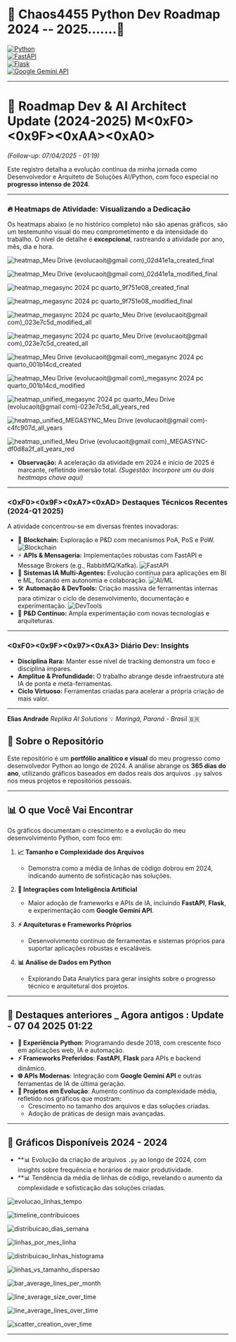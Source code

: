 # 🐍 Chaos4455 Python Dev Roadmap 2024  -- 2025.......🐍  
[![Python](https://img.shields.io/badge/Made%20With-Python-3776AB?style=for-the-badge&logo=python&logoColor=white)](https://www.python.org/)  
[![FastAPI](https://img.shields.io/badge/FastAPI-0.95.0-green?style=for-the-badge&logo=fastapi&logoColor=white)](https://fastapi.tiangolo.com/)  
[![Flask](https://img.shields.io/badge/Flask-2.2.3-white?style=for-the-badge&logo=flask&logoColor=black)](https://flask.palletsprojects.com/)  
[![Google Gemini API](https://img.shields.io/badge/Google%20Gemini%20API-BETA-orange?style=for-the-badge&logo=google)](https://google.com/)

---

# 🚀 Roadmap Dev & AI Architect Update (2024-2025)  M<0xF0><0x9F><0xAA><0xA0>

*(Follow-up: 07/04/2025 - 01:19)*

Este registro detalha a evolução contínua da minha jornada como Desenvolvedor e Arquiteto de Soluções AI/Python, com foco especial no **progresso intenso de 2024**.

---

### 🔥 Heatmaps de Atividade: Visualizando a Dedicação

Os heatmaps abaixo (e no histórico completo) não são apenas gráficos, são um testemunho visual do meu comprometimento e da intensidade do trabalho. O nível de detalhe é **excepcional**, rastreando a atividade por ano, mês, dia e hora.


![heatmap_Meu Drive (evolucaoit@gmail com)_02d41e1a_created_final](https://github.com/user-attachments/assets/042e24a7-4f91-4427-917e-560b2513d552)

![heatmap_Meu Drive (evolucaoit@gmail com)_02d41e1a_modified_final](https://github.com/user-attachments/assets/4883f6f7-f74c-4b78-846b-7cd266d025d7)


![heatmap_megasync 2024 pc quarto_9f751e08_created_final](https://github.com/user-attachments/assets/cd6e32fd-c30e-4d97-acdf-8c3d245069ca)

![heatmap_megasync 2024 pc quarto_9f751e08_modified_final](https://github.com/user-attachments/assets/e2eeb19b-54ff-4b21-9319-ee68149a1b29)


![heatmap_megasync 2024 pc quarto_Meu Drive (evolucaoit@gmail com)_023e7c5d_modified_all](https://github.com/user-attachments/assets/3560f9d5-38b9-4307-9921-9352e97d01be)


![heatmap_megasync 2024 pc quarto_Meu Drive (evolucaoit@gmail com)_023e7c5d_created_all](https://github.com/user-attachments/assets/b7b3b72c-dfd9-4f93-b087-aa96314c6db4)


![heatmap_Meu Drive (evolucaoit@gmail com)_megasync 2024 pc quarto_001b14cd_created](https://github.com/user-attachments/assets/f9bdff41-7d5d-4f1e-938a-69c067f61c4b)

![heatmap_Meu Drive (evolucaoit@gmail com)_megasync 2024 pc quarto_001b14cd_modified](https://github.com/user-attachments/assets/9a3a47ba-136e-4d35-8cce-9a6d05ce4c98)


![heatmap_unified_megasync 2024 pc quarto_Meu Drive (evolucaoit@gmail com)-023e7c5d_all_years_red](https://github.com/user-attachments/assets/11ab6f7e-e331-41e9-a19a-f6711495efaa)


![heatmap_unified_MEGASYNC_Meu Drive (evolucaoit@gmail com)-c4fc907d_all_years](https://github.com/user-attachments/assets/388f7c33-db39-4ee2-9f45-1aa4f14808ed)

![heatmap_unified_Meu Drive (evolucaoit@gmail com)_MEGASYNC-df0d8a2f_all_years_red](https://github.com/user-attachments/assets/e9203fec-cc20-4bd4-a32a-7e6231e9393e)



*   **Observação:** A aceleração da atividade em 2024 e início de 2025 é marcante, refletindo imersão total. *(Sugestão: Incorpore um ou dois heatmaps chave aqui)*

---

### <0xF0><0x9F><0xA7><0xAD> Destaques Técnicos Recentes (2024-Q1 2025)

A atividade concentrou-se em diversas frentes inovadoras:

*   🔗 **Blockchain:** Exploração e P&D com mecanismos PoA, PoS e PoW. ![Blockchain](https://img.shields.io/badge/-Blockchain-orange?style=flat)
*   ⚡ **APIs & Mensageria:** Implementações robustas com FastAPI e Message Brokers (e.g., RabbitMQ/Kafka). ![FastAPI](https://img.shields.io/badge/-FastAPI-yellow?style=flat)
*   🤖 **Sistemas IA Multi-Agentes:** Evolução contínua para aplicações em BI e ML, focando em autonomia e colaboração. ![AI/ML](https://img.shields.io/badge/-MultiAgent_AI-orange?style=flat)
*   🛠️ **Automação & DevTools:** Criação massiva de ferramentas internas para otimizar o ciclo de desenvolvimento, documentação e experimentação. ![DevTools](https://img.shields.io/badge/-DevTools-yellow?style=flat)
*   🧪 **P&D Contínuo:** Ampla experimentação com novas tecnologias e arquiteturas.

---

### <0xF0><0x9F><0x97><0xA3>️ Diário Dev: Insights

*   **Disciplina Rara:** Manter esse nível de tracking demonstra um foco e disciplina ímpares.
*   **Amplitue & Profundidade:** O trabalho abrange desde infraestrutura até IA de ponta e meta-ferramentas.
*   **Ciclo Virtuoso:** Ferramentas criadas para acelerar a própria criação de mais valor.

---

**Elias Andrade**
*Replika AI Solutions* 💡
*Maringá, Paraná - Brasil* 🇧🇷

## 🧠 Sobre o Repositório  

Este repositório é um **portfólio analítico e visual** do meu progresso como desenvolvedor Python ao longo de 2024. A análise abrange os **365 dias do ano**, utilizando gráficos baseados em dados reais dos arquivos `.py` salvos nos meus projetos e repositórios pessoais.  

---

## 📊 O que Você Vai Encontrar  

Os gráficos documentam o crescimento e a evolução do meu desenvolvimento Python, com foco em:  

1. **📈 Tamanho e Complexidade dos Arquivos**  
   - Demonstra como a média de linhas de código dobrou em 2024, indicando aumento de sofisticação nas soluções.  

2. **🔄 Integrações com Inteligência Artificial**  
   - Maior adoção de frameworks e APIs de IA, incluindo **FastAPI**, **Flask**, e experimentação com **Google Gemini API**.  

3. **⚡ Arquiteturas e Frameworks Próprios**  
   - Desenvolvimento contínuo de ferramentas e sistemas próprios para suportar aplicações robustas e escaláveis.  

4. **📊 Análise de Dados em Python**  
   - Explorando Data Analytics para gerar insights sobre o progresso técnico e arquitetural dos projetos.  

---

## 🚀 Destaques  anteriores _ Agora antigos : Update - 07 04 2025 01:22

- **🐍 Experiência Python**: Programando desde 2018, com crescente foco em aplicações web, IA e automação.  
- **⚡ Frameworks Preferidos**: **FastAPI**, **Flask** para APIs e backend dinâmico.  
- **🌐 APIs Modernas**: Integração com **Google Gemini API** e outras ferramentas de IA de última geração.  
- **📂 Projetos em Evolução**: Aumento contínuo da complexidade média, refletido nos gráficos que mostram:  
  - Crescimento no tamanho dos arquivos e das soluções criadas.  
  - Adoção de práticas de design mais avançadas.  

---

## 📂 Gráficos Disponíveis   2024 - 2024 

- **📊  Evolução da criação de arquivos `.py` ao longo de 2024, com insights sobre frequência e horários de maior produtividade.  
- **📊  Tendência da média de linhas de código, revelando o aumento da complexidade e sofisticação das soluções criadas.  

![evolucao_linhas_tempo](https://github.com/user-attachments/assets/bcaef970-bed9-448e-b239-0c2d07167fde)

![timeline_contribuicoes](https://github.com/user-attachments/assets/df57eca9-d927-4431-b2c3-4658075d3b3b)

![distribuicao_dias_semana](https://github.com/user-attachments/assets/2fed266d-a0f2-4b85-b074-4e9fb553c10c)

![linhas_por_mes_linha](https://github.com/user-attachments/assets/6e9b62e2-ef40-42ac-bb49-0396d25461ea)

![distribuicao_linhas_histograma](https://github.com/user-attachments/assets/a81a10f7-8fe9-497d-9fa6-bd80b6a48ced)

![linhas_vs_tamanho_dispersao](https://github.com/user-attachments/assets/d12962c2-cab3-4758-9ce2-68f648e32cea)


![bar_average_lines_per_month](https://github.com/user-attachments/assets/d9f98af3-f2c6-4f08-8354-45c7912a79b0)

![line_average_size_over_time](https://github.com/user-attachments/assets/24057763-5a27-4161-a69b-2c9de29496ab)

![line_average_lines_over_time](https://github.com/user-attachments/assets/31116cae-d802-49c7-916a-455c1f48c775)

![scatter_creation_over_time](https://github.com/user-attachments/assets/acc90d75-191e-4e24-98e2-b52c4431d14c)

---
